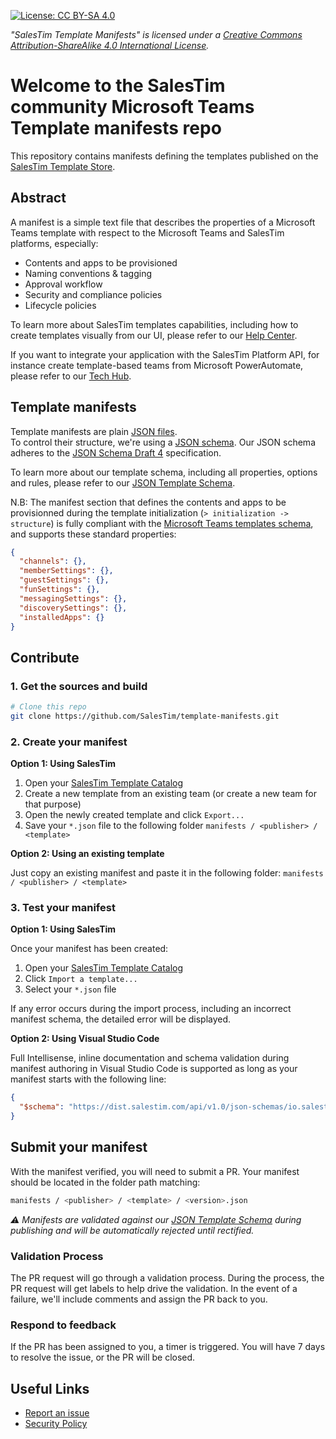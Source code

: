 [![License: CC BY-SA 4.0](https://img.shields.io/badge/License-CC%20BY--SA%204.0-lightgrey.svg)](https://creativecommons.org/licenses/by-sa/4.0/)

*"SalesTim Template Manifests" is licensed under a [Creative Commons Attribution-ShareAlike 4.0 International License](http://creativecommons.org/licenses/by-sa/4.0/).*

# Welcome to the SalesTim community Microsoft Teams Template manifests repo

This repository contains manifests defining the templates published on the [SalesTim Template Store](https://store.salestim.com).

## Abstract

A manifest is a simple text file that describes the properties of a Microsoft Teams template with respect to the Microsoft Teams and SalesTim platforms, especially:
- Contents and apps to be provisioned
- Naming conventions & tagging
- Approval workflow
- Security and compliance policies
- Lifecycle policies

To learn more about SalesTim templates capabilities, including how to create templates visually from our UI, please refer to our [Help Center](https://help.salestim.com/).

If you want to integrate your application with the SalesTim Platform API, for instance create template-based teams from Microsoft PowerAutomate, please refer to our [Tech Hub](https://developers.salestim.com/).

## Template manifests

Template manifests are plain [JSON files](https://en.wikipedia.org/wiki/JSON).  
To control their structure, we're using a [JSON schema](https://en.wikipedia.org/wiki/JSON#JSON_Schema). Our JSON schema adheres to the [JSON Schema Draft 4](https://json-schema.org/draft-04/json-schema-core.html) specification.

To learn more about our template schema, including all properties, options and rules, please refer to our [JSON Template Schema](https://dist.salestim.com/api/v1.0/json-schemas/io.salestim.automation.templates.schema.json).

N.B: The manifest section that defines the contents and apps to be provisionned during the template initialization (`> initialization -> structure`) is fully compliant with the [Microsoft Teams templates schema](https://docs.microsoft.com/en-us/MicrosoftTeams/get-started-with-teams-templates), and supports these standard properties:
``` json
{
  "channels": {},
  "memberSettings": {},
  "guestSettings": {},
  "funSettings": {},
  "messagingSettings": {},
  "discoverySettings": {},
  "installedApps": {}
}
```

## Contribute

### 1. Get the sources and build

``` sh
# Clone this repo
git clone https://github.com/SalesTim/template-manifests.git
```

### 2. Create your manifest

**Option 1: Using SalesTim**

1. Open your [SalesTim Template Catalog](https://app.salestim.io/forms?stEntityId=io.salestim.automation.catalog)
2. Create a new template from an existing team (or create a new team for that purpose)
3. Open the newly created template and click `Export...`
3. Save your `*.json` file to the following folder `manifests / <publisher> / <template>`

**Option 2: Using an existing template**  

Just copy an existing manifest and paste it in the following folder: `manifests / <publisher> / <template>`

### 3. Test your manifest

**Option 1: Using SalesTim**

Once your manifest has been created:
1. Open your [SalesTim Template Catalog](https://app.salestim.io/forms?stEntityId=io.salestim.automation.catalog)
2. Click `Import a template...`
3. Select your `*.json` file

If any error occurs during the import process, including an incorrect manifest schema, the detailed error will be displayed.

**Option 2: Using Visual Studio Code**

Full Intellisense, inline documentation and schema validation during manifest authoring in Visual Studio Code is supported as long as your manifest starts with the following line:
```json
{
  "$schema": "https://dist.salestim.com/api/v1.0/json-schemas/io.salestim.automation.templates.schema.json"
}
```

## Submit your manifest

With the manifest verified, you will need to submit a PR. Your manifest should be located in the folder path matching:
``` bash
manifests / <publisher> / <template> / <version>.json
```

*⚠ Manifests are validated against our [JSON Template Schema](https://dist.salestim.com/api/v1.0/json-schemas/io.salestim.automation.templates.schema.json) during publishing and will be automatically rejected until rectified.*

### Validation Process

The PR request will go through a validation process. During the process, the PR request will get labels to help drive the validation. In the event of a failure, we'll include comments and assign the PR back to you.

### Respond to feedback

If the PR has been assigned to you, a timer is triggered. You will have 7 days to resolve the issue, or the PR will be closed.

## Useful Links
- [Report an issue](https://github.com/SalesTim/template-manifests/issues/new/choose)
- [Security Policy](https://github.com/SalesTim/template-manifests/blob/master/SECURITY.md)
